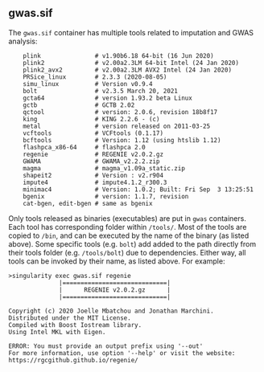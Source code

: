 ## gwas.sif

The ``gwas.sif`` container has multiple tools related to imputation and GWAS analysis:
```
    plink               # v1.90b6.18 64-bit (16 Jun 2020)
    plink2              # v2.00a2.3LM 64-bit Intel (24 Jan 2020)
    plink2_avx2         # v2.00a2.3LM AVX2 Intel (24 Jan 2020)
    PRSice_linux        # 2.3.3 (2020-08-05) 
    simu_linux          # Version v0.9.4
    bolt                # v2.3.5 March 20, 2021  
    gcta64              # version 1.93.2 beta Linux
    gctb                # GCTB 2.02
    qctool              # version: 2.0.6, revision 18b8f17
    king                # KING 2.2.6 - (c)
    metal               # version released on 2011-03-25
    vcftools            # VCFtools (0.1.17)
    bcftools            # Version: 1.12 (using htslib 1.12)
    flashpca_x86-64     # flashpca 2.0
    regenie             # REGENIE v2.0.2.gz
    GWAMA               # GWAMA_v2.2.2.zip
    magma               # magma_v1.09a_static.zip
    shapeit2            # Version : v2.r904
    impute4             # impute4.1.2_r300.3
    minimac4            # Version: 1.0.2; Built: Fri Sep  3 13:25:51
    bgenix              # version: 1.1.7, revision
    cat-bgen, edit-bgen # same as bgenix
```
Only tools released as binaries (executables) are put in ``gwas`` containers.
Each tool has corresponding folder within ``/tools/``.
Most of the tools are copied to ``/bin``, and can be executed by the name of the binary (as listed above).
Some specific tools (e.g. ``bolt``) add added to the path directly from their tools folder (e.g. ``/tools/bolt``) due to dependencies.
Either way, all tools can be invoked by their name, as listed above. For example:

```
>singularity exec gwas.sif regenie
              |=============================|
              |      REGENIE v2.0.2.gz      |
              |=============================|

Copyright (c) 2020 Joelle Mbatchou and Jonathan Marchini.
Distributed under the MIT License.
Compiled with Boost Iostream library.
Using Intel MKL with Eigen.

ERROR: You must provide an output prefix using '--out'
For more information, use option '--help' or visit the website: https://rgcgithub.github.io/regenie/
```

